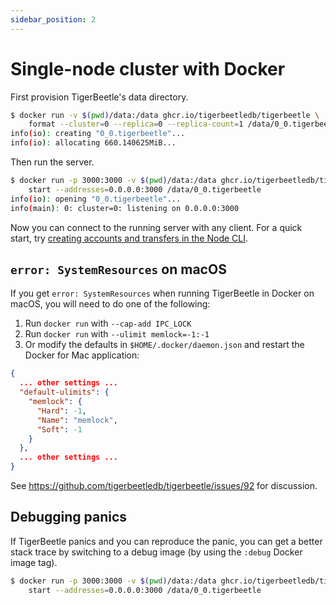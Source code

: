 ```yaml
---
sidebar_position: 2
---
```


# Single-node cluster with Docker

First provision TigerBeetle's data directory.

```bash
$ docker run -v $(pwd)/data:/data ghcr.io/tigerbeetledb/tigerbeetle \
    format --cluster=0 --replica=0 --replica-count=1 /data/0_0.tigerbeetle
info(io): creating "0_0.tigerbeetle"...
info(io): allocating 660.140625MiB...
```

Then run the server.

```bash
$ docker run -p 3000:3000 -v $(pwd)/data:/data ghcr.io/tigerbeetledb/tigerbeetle \
    start --addresses=0.0.0.0:3000 /data/0_0.tigerbeetle
info(io): opening "0_0.tigerbeetle"...
info(main): 0: cluster=0: listening on 0.0.0.0:3000
```

Now you can connect to the running server with any client. For a quick
start, try [creating accounts and transfers in the Node
CLI](./node-cli.md).

## `error: SystemResources` on macOS

If you get `error: SystemResources` when running TigerBeetle in Docker
on macOS, you will need to do one of the following:

1. Run `docker run` with `--cap-add IPC_LOCK`
2. Run `docker run` with `--ulimit memlock=-1:-1`
3. Or modify the defaults in `$HOME/.docker/daemon.json` and restart the Docker for Mac application:

```json
{
  ... other settings ...
  "default-ulimits": {
    "memlock": {
      "Hard": -1,
      "Name": "memlock",
      "Soft": -1
    }
  },
  ... other settings ...
}
```

See https://github.com/tigerbeetledb/tigerbeetle/issues/92 for discussion.

## Debugging panics

If TigerBeetle panics and you can reproduce the panic, you can get a
better stack trace by switching to a debug image (by using the `:debug`
Docker image tag).

```bash
$ docker run -p 3000:3000 -v $(pwd)/data:/data ghcr.io/tigerbeetledb/tigerbeetle:debug \
    start --addresses=0.0.0.0:3000 /data/0_0.tigerbeetle
```

